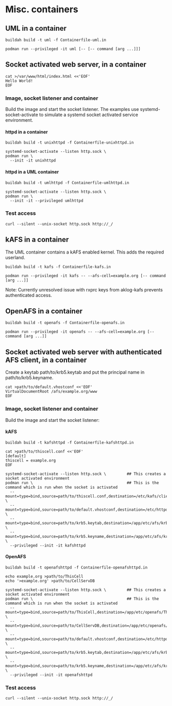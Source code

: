 # Misc. containers

## UML in a container

    buildah build -t uml -f Containerfile-uml.in

    podman run --privileged -it uml [-- [-- command [arg ...]]]

## Socket activated web server, in a container

    cat >/var/www/html/index.html <<'EOF'
    Hello World!
    EOF

### Image, socket listener and container

Build the image and start the socket listener. The examples use
systemd-socket-activate to simulate a systemd socket activated service
environment.

#### httpd in a container

    buildah build -t unixhttpd -f Containerfile-unixhttpd.in

    systemd-socket-activate --listen http.sock \
    podman run \
      --init -it unixhttpd

#### httpd in a UML container

    buildah build -t umlhttpd -f Containerfile-umlhttpd.in

    systemd-socket-activate --listen http.sock \
    podman run \
      --init -it --privileged umlhttpd

### Test access

    curl --silent --unix-socket http.sock http://_/

## kAFS in a container

The UML container contains a kAFS enabled kernel. This adds the required userland.

    buildah build -t kafs -f Containerfile-kafs.in

    podman run --privileged -it kafs -- --afs-cell=example.org [-- command [arg ...]]

Note: Currently unresolved issue with rxprc keys from aklog-kafs prevents authenticated access.

## OpenAFS in a container

    buildah build -t openafs -f Containerfile-openafs.in

    podman run --privileged -it openafs -- --afs-cell=example.org [-- command [arg ...]]


## Socket activated web server with authenticated AFS client, in a container

Create a keytab path/to/krb5.keytab and put the principal name in path/to/krb5.keyname.

    cat >path/to/default.vhostconf <<'EOF'
    VirtualDocumentRoot /afs/example.org/www
    EOF

### Image, socket listener and container

Build the image and start the socket listener:

#### kAFS

    buildah build -t kafshttpd -f Containerfile-kafshttpd.in

    cat >path/to/thiscell.conf <<'EOF'
    [default]
    thiscell = example.org
    EOF

    systemd-socket-activate --listen http.sock \         ## This creates a socket activated environment
    podman run \                                         ## This is the command which is run when the socket is activated
      --mount=type=bind,source=path/to/thiscell.conf,destination=/etc/kafs/client.d/thiscell.conf,ro=true \
      --mount=type=bind,source=path/to/default.vhostconf,destination=/etc/httpd/conf.d/default.vhostconf,ro=true \
      --mount=type=bind,source=path/to/krb5.keytab,destination=/app/etc/afs/krb5.keytab,ro=true \
      --mount=type=bind,source=path/to/krb5.keyname,destination=/app/etc/afs/krb5.keyname,ro=true \
      --privileged --init -it kafshttpd

#### OpenAFS

    buildah build -t openafshttpd -f Containerfile-openafshttpd.in

    echo example.org >path/to/ThisCell
    echo '>example.org' >path/to/CellServDB

    systemd-socket-activate --listen http.sock \         ## This creates a socket activated environment
    podman run \                                         ## This is the command which is run when the socket is activated
      --mount=type=bind,source=path/to/ThisCell,destination=/app/etc/openafs/ThisCell,ro=true \
      --mount=type=bind,source=path/to/CellServDB,destination=/app/etc/openafs/CellServDB,ro=true \
      --mount=type=bind,source=path/to/default.vhostconf,destination=/etc/httpd/conf.d/default.vhostconf,ro=true \
      --mount=type=bind,source=path/to/krb5.keytab,destination=/app/etc/afs/krb5.keytab,ro=true \
      --mount=type=bind,source=path/to/krb5.keyname,destination=/app/etc/afs/krb5.keyname,ro=true \
      --privileged --init -it openafshttpd

### Test access

    curl --silent --unix-socket http.sock http://_/

